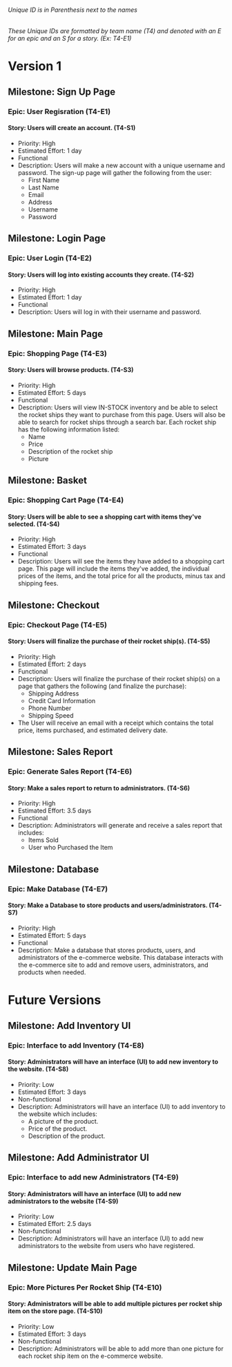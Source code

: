###### Unique ID is in Parenthesis next to the names
###### These Unique IDs are formatted by team name (T4) and denoted with an E for an epic and an S for a story. (Ex: T4-E1) 


# Version 1
## Milestone: Sign Up Page 
### Epic: User Regisration (T4-E1)
#### Story: Users will create an account. (T4-S1) 
* Priority: High
* Estimated Effort: 1 day
* Functional
* Description: Users will make a new account with a unique username and password. The sign-up page will gather the following from the user:
  - First Name
  - Last Name
  - Email
  - Address
  - Username
  - Password

## Milestone: Login Page 
### Epic: User Login (T4-E2)
#### Story: Users will log into existing accounts they create. (T4-S2)
* Priority: High 
* Estimated Effort: 1 day
* Functional
* Description: Users will log in with their username and password.

## Milestone: Main Page 
### Epic: Shopping Page (T4-E3)
#### Story: Users will browse products. (T4-S3)
* Priority: High
* Estimated Effort: 5 days
* Functional
* Description: Users will view IN-STOCK inventory and be able to select the rocket ships they want to purchase from this page. Users will also be able to search for rocket ships through a search bar. Each rocket ship has the following information listed:
  - Name
  - Price
  - Description of the rocket ship
  - Picture

## Milestone: Basket
### Epic: Shopping Cart Page (T4-E4)
#### Story: Users will be able to see a shopping cart with items they've selected. (T4-S4)
* Priority: High
* Estimated Effort: 3 days
* Functional
* Description: Users will see the items they have added to a shopping cart page. This page will include the items they've added, the individual prices of the items, and the total price for all the products, minus tax and shipping fees.

## Milestone: Checkout
### Epic: Checkout Page (T4-E5)
#### Story: Users will finalize the purchase of their rocket ship(s). (T4-S5)
* Priority: High
* Estimated Effort: 2 days
* Functional
* Description: Users will finalize the purchase of their rocket ship(s) on a page that gathers the following (and finalize the purchase):
  - Shipping Address
  - Credit Card Information
  - Phone Number
  - Shipping Speed
* The User will receive an email with a receipt which contains the total price, items purchased, and estimated delivery date. 

## Milestone: Sales Report
### Epic: Generate Sales Report (T4-E6)
#### Story: Make a sales report to return to administrators. (T4-S6)
* Priority: High
* Estimated Effort: 3.5 days
* Functional
* Description: Administrators will generate and receive a sales report that includes:
  - Items Sold
  - User who Purchased the Item

## Milestone: Database
### Epic: Make Database (T4-E7)
#### Story: Make a Database to store products and users/administrators. (T4-S7) 
* Priority: High
* Estimated Effort: 5 days
* Functional
* Description: Make a database that stores products, users, and administrators of the e-commerce website. This database interacts with the e-commerce site to add and remove users, administrators, and products when needed.

# Future Versions 
## Milestone: Add Inventory UI
### Epic: Interface to add Inventory (T4-E8)
#### Story: Administrators will have an interface (UI) to add new inventory to the website. (T4-S8)
* Priority: Low
* Estimated Effort: 3 days
* Non-functional
* Description: Administrators will have an interface (UI) to add inventory to the website which includes:
  - A picture of the product.
  - Price of the product.
  - Description of the product.
 
## Milestone: Add Administrator UI
### Epic: Interface to add new Administrators (T4-E9)
#### Story: Administrators will have an interface (UI) to add new administrators to the website (T4-S9)
* Priority: Low
* Estimated Effort: 2.5 days
* Non-functional
* Description: Administrators will have an interface (UI) to add new administrators to the website from users who have registered.

## Milestone: Update Main Page
### Epic: More Pictures Per Rocket Ship (T4-E10)
#### Story: Administrators will be able to add multiple pictures per rocket ship item on the store page. (T4-S10)
* Priority: Low
* Estimated Effort: 3 days
* Non-functional
* Description: Administrators will be able to add more than one picture for each rocket ship item on the e-commerce website. 

